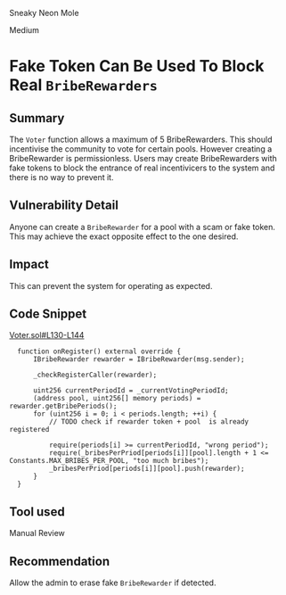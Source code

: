 Sneaky Neon Mole

Medium

# Fake Token Can Be Used To Block Real `BribeRewarders`

## Summary

The `Voter` function allows a maximum of 5 BribeRewarders. This should incentivise the community to vote for certain pools. However creating a BribeRewarder is permissionless. Users may create BribeRewarders with fake tokens to block the entrance of real incentivicers to the system and there is no way to prevent it.

## Vulnerability Detail

Anyone can create a `BribeRewarder` for a pool with a scam or fake token. This may achieve the exact opposite effect to the one desired.

## Impact

This can prevent the system for operating as expected.

## Code Snippet

[Voter.sol#L130-L144](https://github.com/sherlock-audit/2024-06-magicsea/blob/main/magicsea-staking/src/Voter.sol#L130-L144)
```solidity
  function onRegister() external override {
      IBribeRewarder rewarder = IBribeRewarder(msg.sender);

      _checkRegisterCaller(rewarder);

      uint256 currentPeriodId = _currentVotingPeriodId;
      (address pool, uint256[] memory periods) = rewarder.getBribePeriods();
      for (uint256 i = 0; i < periods.length; ++i) {
          // TODO check if rewarder token + pool  is already registered

          require(periods[i] >= currentPeriodId, "wrong period");
          require(_bribesPerPriod[periods[i]][pool].length + 1 <= Constants.MAX_BRIBES_PER_POOL, "too much bribes");
          _bribesPerPriod[periods[i]][pool].push(rewarder);
      }
  }
```

## Tool used

Manual Review

## Recommendation

Allow the admin to erase fake `BribeRewarder` if detected.
